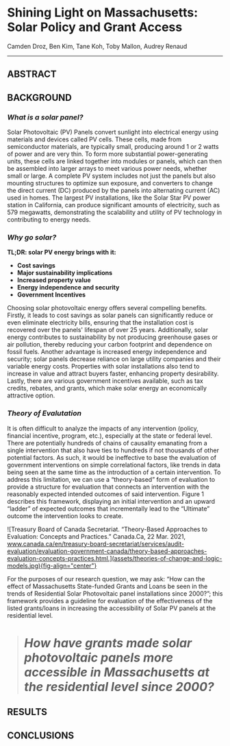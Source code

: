 # Shining Light on Massachusetts: Solar Policy and Grant Access

Camden Droz, Ben Kim, Tane Koh, Toby Mallon, Audrey Renaud

------------------------------------------------------------------------

## ABSTRACT

## BACKGROUND

### *What is a solar panel?*

Solar Photovoltaic (PV) Panels convert sunlight into electrical energy using materials and devices called PV cells. These cells, made from semiconductor materials, are typically small, producing around 1 or 2 watts of power and are very thin. To form more substantial power-generating units, these cells are linked together into modules or panels, which can then be assembled into larger arrays to meet various power needs, whether small or large. A complete PV system includes not just the panels but also mounting structures to optimize sun exposure, and converters to change the direct current (DC) produced by the panels into alternating current (AC) used in homes. The largest PV installations, like the Solar Star PV power station in California, can produce significant amounts of electricity, such as 579 megawatts, demonstrating the scalability and utility of PV technology in contributing to energy needs.

### *Why go solar?*

**TL;DR: solar PV energy brings with it:**

-   **Cost savings**
-   **Major sustainability implications**
-   **Increased property value**
-   **Energy independence and security**
-   **Government Incentives**

Choosing solar photovoltaic energy offers several compelling benefits. Firstly, it leads to cost savings as solar panels can significantly reduce or even eliminate electricity bills, ensuring that the installation cost is recovered over the panels' lifespan of over 25 years. Additionally, solar energy contributes to sustainability by not producing greenhouse gases or air pollution, thereby reducing your carbon footprint and dependence on fossil fuels. Another advantage is increased energy independence and security; solar panels decrease reliance on large utility companies and their variable energy costs. Properties with solar installations also tend to increase in value and attract buyers faster, enhancing property desirability. Lastly, there are various government incentives available, such as tax credits, rebates, and grants, which make solar energy an economically attractive option.

### *Theory of Evalutation*

It is often difficult to analyze the impacts of any intervention (policy, financial incentive, program, etc.), especially at the state or federal level. There are potentially hundreds of chains of causality emanating from a single intervention that also have ties to hundreds if not thousands of other potential factors. As such, it would be ineffective to base the evaluation of government interventions on simple correlational factors, like trends in data being seen at the same time as the introduction of a certain intervention. To address this limitation, we can use a “theory-based” form of evaluation to provide a structure for evaluation that connects an intervention with the reasonably expected intended outcomes of said intervention. Figure 1 describes this framework, displaying an initial intervention and an upward “ladder” of expected outcomes that incrementally lead to the “Ultimate” outcome the intervention looks to create.

![Treasury Board of Canada Secretariat. “Theory-Based Approaches to Evaluation: Concepts and Practices.” Canada.Ca, 22 Mar. 2021,\
www.canada.ca/en/treasury-board-secretariat/services/audit-evaluation/evaluation-government-canada/theory-based-approaches-evaluation-concepts-practices.html.](assets/theories-of-change-and-logic-models.jpg){fig-align="center"}

For the purposes of our research question, we may ask: “How can the effect of Massachusetts State-funded Grants and Loans be seen in the trends of Residential Solar Photovoltaic panel installations since 2000?”; this framework provides a guideline for evaluation of the effectiveness of the listed grants/loans in increasing the accessibility of Solar PV panels at the residential level.

> # ***How have grants made solar photovoltaic panels more accessible in Massachusetts at the residential level since 2000?***

## RESULTS

## CONCLUSIONS